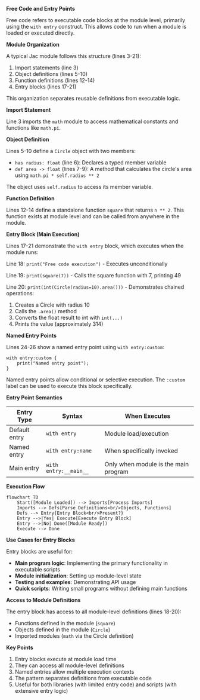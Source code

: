 **Free Code and Entry Points**

Free code refers to executable code blocks at the module level, primarily using the `with entry` construct. This allows code to run when a module is loaded or executed directly.

**Module Organization**

A typical Jac module follows this structure (lines 3-21):
1. Import statements (line 3)
2. Object definitions (lines 5-10)
3. Function definitions (lines 12-14)
4. Entry blocks (lines 17-21)

This organization separates reusable definitions from executable logic.

**Import Statement**

Line 3 imports the `math` module to access mathematical constants and functions like `math.pi`.

**Object Definition**

Lines 5-10 define a `Circle` object with two members:
- `has radius: float` (line 6): Declares a typed member variable
- `def area -> float` (lines 7-9): A method that calculates the circle's area using `math.pi * self.radius ** 2`

The object uses `self.radius` to access its member variable.

**Function Definition**

Lines 12-14 define a standalone function `square` that returns `n ** 2`. This function exists at module level and can be called from anywhere in the module.

**Entry Block (Main Execution)**

Lines 17-21 demonstrate the `with entry` block, which executes when the module runs:

Line 18: `print("Free code execution")` - Executes unconditionally

Line 19: `print(square(7))` - Calls the square function with 7, printing 49

Line 20: `print(int(Circle(radius=10).area()))` - Demonstrates chained operations:
1. Creates a Circle with radius 10
2. Calls the `.area()` method
3. Converts the float result to int with `int(...)`
4. Prints the value (approximately 314)

**Named Entry Points**

Lines 24-26 show a named entry point using `with entry:custom`:

```
with entry:custom {
    print("Named entry point");
}
```

Named entry points allow conditional or selective execution. The `:custom` label can be used to execute this block specifically.

**Entry Point Semantics**

| Entry Type | Syntax | When Executes |
|-----------|--------|---------------|
| Default entry | `with entry` | Module load/execution |
| Named entry | `with entry:name` | When specifically invoked |
| Main entry | `with entry:__main__` | Only when module is the main program |

**Execution Flow**

```mermaid
flowchart TD
    Start([Module Loaded]) --> Imports[Process Imports]
    Imports --> Defs[Parse Definitions<br/>Objects, Functions]
    Defs --> Entry{Entry Block<br/>Present?}
    Entry -->|Yes| Execute[Execute Entry Block]
    Entry -->|No| Done([Module Ready])
    Execute --> Done
```

**Use Cases for Entry Blocks**

Entry blocks are useful for:
- **Main program logic**: Implementing the primary functionality in executable scripts
- **Module initialization**: Setting up module-level state
- **Testing and examples**: Demonstrating API usage
- **Quick scripts**: Writing small programs without defining main functions

**Access to Module Definitions**

The entry block has access to all module-level definitions (lines 18-20):
- Functions defined in the module (`square`)
- Objects defined in the module (`Circle`)
- Imported modules (`math` via the Circle definition)

**Key Points**

1. Entry blocks execute at module load time
2. They can access all module-level definitions
3. Named entries allow multiple execution contexts
4. The pattern separates definitions from executable code
5. Useful for both libraries (with limited entry code) and scripts (with extensive entry logic)
